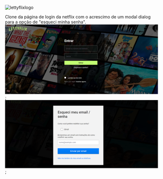 
  ![lettyflixlogo](https://github.com/LeticiaHalana/lettyflix-login/assets/111353480/309759a0-373f-4364-91be-db9d9d3149ae)

Clone da página de login da netflix com o acrescimo de um modal dialog para a opção de "esqueci minha senha".
 ![lettyflixpages](https://github.com/LeticiaHalana/lettyflix-login/blob/main/imgs/pages_login.png);
 ![lettyflixpages](https://github.com/LeticiaHalana/lettyflix-login/blob/main/imgs/pages_modal.png);



